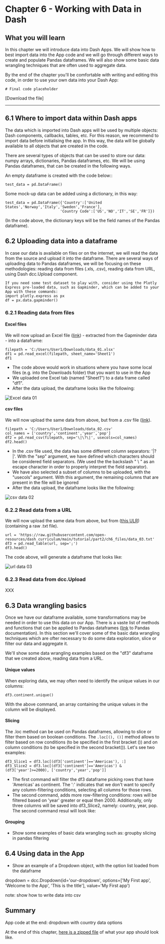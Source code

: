 # Chapter 6 - Working with Data in Dash

## What you will learn
In this chapter we will introduce data into Dash Apps.
We will show how to best import data into the App code and we will go through different ways to create and populate Pandas dataframes. We will also show some basic data wrangling techniques that are often used to aggregate data.

By the end of the chapter you'll be comfortable with writing and editing this code, in order to use your own data into your Dash App:

```
# Final code placeholder
```
[Download the file]

---

## 6.1 Where to import data within Dash apps
The data which is imported into Dash apps will be used by multiple objects: Dash components, callbacks, tables, etc.
For this reason, we recommend to import data before initialising the app. In this way, the data will be globally available to all objects that are created in the code.

There are several types of objects that can be used to store our data: numpy arrays, dictionaries, Pandas dataframes, etc. We will be using Pandas dataframes, that can be created in the following ways.

An empty dataframe is created with the code below::
```
test_data = pd.DataFrame()
```

Some mock-up data can be added using a dictionary, in this way:
```
test_data = pd.DataFrame({'Country':['United States','Norway','Italy','Sweden','France'],
                         'Country Code':['US','NO','IT','SE','FR']})
```
(In the code above, the dictionary keys will be the field names of the Pandas dataframe).

## 6.2 Uploading data into a dataframe
In case our data is available on files or on the internet, we will read the data from the source and upload it into the dataframe.
There are several ways of uploading data to Pandas dataframes, we will be focusing on these methodologies: reading data from files (.xls, .csv), reading data from URL, using Dash dcc.Upload component.

```{note}
If you need some test dataset to play with, consider using the Plotly Express pre-loaded data, such as Gapminder, which can be added to your App with these commands:
import plotly.express as px
df = px.data.gapminder()
```

### 6.2.1 Reading data from files

#### Excel files
We will now upload an Excel file ([link](https://github.com/open-resources/dash_curriculum/blob/main/tutorial/part2/ch6_files/data_01.xlsx)) - extracted from the Gapminder data - into a dataframe:

```
filepath = 'C:/Users/User1/Downloads/data_01.xlsx'
df1 = pd.read_excel(filepath, sheet_name='Sheet1')
df1
```
- The code above would work in situations where you have some local files (e.g. into the Downloads folder) that you want to use in the App
- We uploaded one Excel tab (named "Sheet1") to a data frame called "df1".
- After the data upload, the dataframe looks like the following:

![Excel data 01](./ch6_files/data01.JPG)

#### csv files
We will now upload the same data from above, but from a .csv file ([link](https://raw.githubusercontent.com/open-resources/dash_curriculum/main/tutorial/part2/ch6_files/data_02.csv)).

```
filepath = 'C:/Users/User1/Downloads/data_02.csv'
col_names = ['country','continent','year','pop']
df2 = pd.read_csv(filepath, sep='\|\?\|', usecols=col_names)
df2.head()
```

- In the .csv file used, the data has some different column separators: '|?|'. With the "sep" argument, we have defined which characters should be considered field separators. (We used the the backslash " \ " as an escape character in order to properly interpret the field separator).
- We have also selected a subset of columns to be uploaded, with the "usecols" argument. With this argument, the remaining columns that are present in the file will be ignored
- After the data upload, the dataframe looks like the following:

![csv data 02](./ch6_files/data02.JPG)

### 6.2.2 Read data from a URL
We will now upload the same data from above, but from ([this ULR](https://raw.githubusercontent.com/open-resources/dash_curriculum/main/tutorial/part2/ch6_files/data_03.txt)) (containing a raw .txt file).

```
url = 'https://raw.githubusercontent.com/open-resources/dash_curriculum/main/tutorial/part2/ch6_files/data_03.txt'
df3 = pd.read_table(url, sep=';')
df3.head()
```

The code above, will generate a dataframe that looks like:

![url data 03](./ch6_files/data03.JPG)

### 6.2.3 Read data from dcc.Upload

XXX



## 6.3 Data wrangling basics
Once we have our dataframe available, some transformations may be needed in order to use this data on our App.
There is a vaste list of methods and functions that can be applied to Pandas dataframes ([link](https://pandas.pydata.org/docs/reference/api/pandas.DataFrame.html) to Pandas documentation). In this section we'll cover some of the basic data wrangling techniques which are ofter necessary to do some data exploration, slice or filter our data and aggregate it.

We'll show some data wrangling examples based on the "df3" dataframe that we created above, reading data from a URL.

#### Unique values
When exploring data, we may often need to identify the unique values in our columns:

```
df3.continent.unique()
```
With the above command, an array containing the unique values in the column will be displayed.

#### Slicing
The .loc method can be used on Pandas dataframes, allowing to slice or filter them based on boolean conditions. 
The ```.loc[(), ()]``` method allows to filter based on row conditions (to be specified in the first bracket ()) and on column conditions (to be specified in the second bracket()).
Let's see two examples:

```
df3_Slice1 = df3.loc[(df3['continent']=='Americas'), :]
df3_Slice2 = df3.loc[(df3['continent']=='Americas') & (df3['year']>=2000), ['country','year','pop']]
```
- The first command will filter the df3 dataframe picking rows that have 'Americas' as continent. The ':' indicates that we don't want to specify any column-filtering conditions, selecting all columns for those rows.
- The second command, adds more row-filtering conditions: rows will be filtered based on 'year' greater or equal then 2000. Additionally, only three columns will be saved into df3_Slice2, namely: country, year, pop. The second command resul will look like:





#### Grouping

- Show some examples of basic data wrangling such as:
groupby
slicing in pandas
filtering


## 6.4 Using data in the App

- Show an example of a Dropdown object, with the option list loaded from the dataframe

dropdown = dcc.Dropdown(id='our-dropdown', options=['My First app', 'Welcome to the App', 'This is the title'], value='My First app')

note: show how to write data into csv


## Summary


App code at the end:
dropdown with country data options

At the end of this chapter, [here is a zipped file](https://sportsnet.ca) of what your app should look like.
